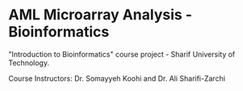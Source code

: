 # AML Microarray Analysis - Bioinformatics

"Introduction to Bioinformatics" course project - Sharif University of Technology.

Course Instructors:  Dr. Somayyeh Koohi and Dr. Ali Sharifi-Zarchi

